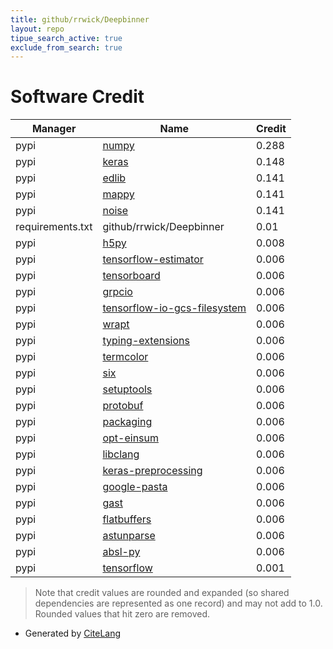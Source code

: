 ```yaml
---
title: github/rrwick/Deepbinner
layout: repo
tipue_search_active: true
exclude_from_search: true
---
```

# Software Credit

|Manager|Name|Credit|
|-------|----|------|
|pypi|[numpy](https://www.numpy.org)|0.288|
|pypi|[keras](https://keras.io/)|0.148|
|pypi|[edlib](https://github.com/Martinsos/edlib)|0.141|
|pypi|[mappy](https://github.com/lh3/minimap2)|0.141|
|pypi|[noise](https://github.com/caseman/noise)|0.141|
|requirements.txt|github/rrwick/Deepbinner|0.01|
|pypi|[h5py](http://www.h5py.org)|0.008|
|pypi|[tensorflow-estimator](https://www.tensorflow.org/)|0.006|
|pypi|[tensorboard](https://github.com/tensorflow/tensorboard)|0.006|
|pypi|[grpcio](https://pypi.org/project/grpcio)|0.006|
|pypi|[tensorflow-io-gcs-filesystem](https://pypi.org/project/tensorflow-io-gcs-filesystem)|0.006|
|pypi|[wrapt](https://pypi.org/project/wrapt)|0.006|
|pypi|[typing-extensions](https://pypi.org/project/typing-extensions)|0.006|
|pypi|[termcolor](https://pypi.org/project/termcolor)|0.006|
|pypi|[six](https://pypi.org/project/six)|0.006|
|pypi|[setuptools](https://pypi.org/project/setuptools)|0.006|
|pypi|[protobuf](https://pypi.org/project/protobuf)|0.006|
|pypi|[packaging](https://pypi.org/project/packaging)|0.006|
|pypi|[opt-einsum](https://pypi.org/project/opt-einsum)|0.006|
|pypi|[libclang](https://pypi.org/project/libclang)|0.006|
|pypi|[keras-preprocessing](https://pypi.org/project/keras-preprocessing)|0.006|
|pypi|[google-pasta](https://pypi.org/project/google-pasta)|0.006|
|pypi|[gast](https://pypi.org/project/gast)|0.006|
|pypi|[flatbuffers](https://pypi.org/project/flatbuffers)|0.006|
|pypi|[astunparse](https://pypi.org/project/astunparse)|0.006|
|pypi|[absl-py](https://pypi.org/project/absl-py)|0.006|
|pypi|[tensorflow](https://www.tensorflow.org/)|0.001|


> Note that credit values are rounded and expanded (so shared dependencies are represented as one record) and may not add to 1.0. Rounded values that hit zero are removed.


- Generated by [CiteLang](https://github.com/vsoch/citelang)
